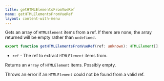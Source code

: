 ```yaml
---
title: getHTMLElementsFromVueRef
name: getHTMLElementsFromVueRef
layout: content-with-menu
---
```


Gets an array of `HTMLElement` items from a ref.
If there are none, the array returned will be empty rather than `undefined`.

```ts
export function getHTMLElementsFromVueRef(ref: unknown): HTMLElement[];
```

- `ref` - The ref to extract `HTMLElement` items from.

Returns an `Array` of `HTMLElement` items.
Possibly empty.

Throws an error if an `HTMLElement` could not be found from a valid ref.
